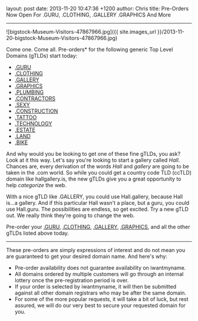layout: post
date: 2013-11-20 10:47:36 +1200
author: Chris
title: Pre-Orders Now Open For .GURU, .CLOTHING, .GALLERY .GRAPHICS And More


----

![bigstock-Museum-Visitors-47867966.jpg]({{ site.images_url }}/2013-11-20-bigstock-Museum-Visitors-47867966.jpg)

<!-- excerpt -->

Come one. Come all. Pre-orders* for the following generic Top Level Domains (gTLDs) start today:

<!-- /excerpt -->

+ [.GURU](https://iwantmyname.com/domains/dot-guru)
+ [.CLOTHING](https://iwantmyname.com/domains/dot-clothing)
+ [.GALLERY](https://iwantmyname.com/domains/dot-gallery)
+ [.GRAPHICS](https://iwantmyname.com/domains/dot-graphics) 
+ [.PLUMBING](https://iwantmyname.com/domains/dot-plumbing)
+ [.CONTRACTORS](https://iwantmyname.com/domains/dot-contractors)
+ [.SEXY](https://iwantmyname.com/domains/dot-sexy)
+ [.CONSTRUCTION](https://iwantmyname.com/domains/dot-construction)
+ [.TATTOO](https://iwantmyname.com/domains/dot-tattoo)
+ [.TECHNOLOGY](https://iwantmyname.com/domains/dot-technology)
+ [.ESTATE](https://iwantmyname.com/domains/dot-estate)
+ [.LAND](https://iwantmyname.com/domains/dot-land)
+ [.BIKE](https://iwantmyname.com/domains/dot-bike)

And why would you be looking to get one of these fine gTLDs, you ask? Look at it this way. Let's say you're looking to start a gallery called *Hall*. Chances are, every derivation of the words *Hall* and *gallery* are going to be taken in the .com world. So while you could get a country code TLD (ccTLD) domain like hallgallery.is, the new gTLDs give you a great opportunity to help *categorize* the web. 

With a nice gTLD like .GALLERY, you could use Hall.gallery, because Hall is...a gallery. And if this particular Hall wasn't a place, but a guru, you could use Hall.guru. The possibilities are endless, so get excited. Try a new gTLD out. We really think they're going to change the web.

Pre-order your [.GURU](https://iwantmyname.com/domains/dot-guru), [.CLOTHING](https://iwantmyname.com/domains/dot-clothing), [.GALLERY](https://iwantmyname.com/domains/dot-gallery), [.GRAPHICS](https://iwantmyname.com/domains/dot-graphics), and all the other gTLDs listed above today.

***

These pre-orders are simply expressions of interest and do not mean you are guaranteed to get your desired domain name. And here's why:

* Pre-order availability does not guarantee availability on iwantmyname.
* All domains ordered by multiple customers will go through an internal lottery once the pre-registration period is over.
* If your order is selected by iwantmyname, it will then be submitted against all other domain registrars who may be after the same domain.
* For some of the more popular requests, it will take a bit of luck, but rest assured, we will do our very best to secure your requested domain for you.
